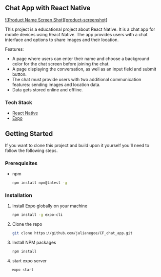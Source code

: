 <!-- ABOUT THE PROJECT -->

## Chat App with React Native

[![Product Name Screen Shot][product-screenshot]](https://example.com)

This project is a educational project about React Native. It is a chat app for mobile devices using React Native. The app provides users with a chat interface and options to share images and their
location.

Features:

- A page where users can enter their name and choose a background color for the chat screen
  before joining the chat.
- A page displaying the conversation, as well as an input field and submit button.
- The chat must provide users with two additional communication features: sending images
  and location data.
- Data gets stored online and offline.

### Tech Stack

- [React Native](https://reactnative.dev/)
- [Expo](https://expo.dev/)

<!-- GETTING STARTED -->

## Getting Started

If you want to clone this project and build upon it yourself you'll need to follow the following steps.

### Prerequisites

- npm
  ```sh
  npm install npm@latest -g
  ```

### Installation

1. Install Expo globally on your machine
   ```sh
   npm install -g expo-cli
   ```
2. Clone the repo
   ```sh
   git clone https://github.com/julianegoe/CF_chat_app.git
   ```
3. Install NPM packages
   ```sh
   npm install
   ```
4. start expo server

```sh
   expo start
```
